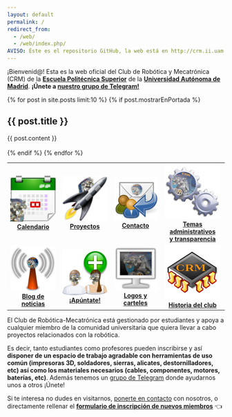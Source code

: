 ```yaml
---
layout: default
permalink: /
redirect_from:
  - /web/
  - /web/index.php/
AVISO: Éste es el repositorio GitHub, la web está en http://crm.ii.uam.es/
---
```



¡Bienvenid@! Esta es la web oficial del Club de Robótica y Mecatrónica (CRM) de la [**Escuela Politécnica Superior**](http://www.eps.uam.es/) de la [**Universidad Autónoma de Madrid**](http://www.uam.es/). **¡Únete a [nuestro grupo de Telegram!](/registro)**



{% for post in site.posts limit:10 %}
{% if post.mostrarEnPortada %}
<div style="{{ post.estiloEnPortada }}">
    <h2>{{ post.title }}</h2>
    {{ post.content }}
</div><br/>
{% endif %}
{% endfor %}



<table border="0" width="100%">
  <tr>
    <td>
      <a href="/calendario">
      <center><img src="/imagenes_web/iconos/calendario.png"/><br/><b>Calendario</b></center>
      </a>
    </td>
    <td>
      <a href="https://github.com/CRM-UAM/" target="_blank">
      <center><img src="/imagenes_web/iconos/cohete.png"/><br/><b>Proyectos</b></center>
      </a>
    </td>
    <td>
      <a href="/contacto">
      <center><img src="/imagenes_web/iconos/email.png"/><br/><b>Contacto</b></center>
      </a>
    </td>
    <td>
      <a href="/administrativo">
      <center><img src="/imagenes_web/iconos/administrativo.png"/><br/><b>Temas administrativos<br/>y transparencia</b></center>
      </a>
    </td>
  </tr>
  <tr>
    <td>
      <a href="/blog">
      <center><img src="/imagenes_web/iconos/difusion.png"/><br/><b>Blog de noticias</b></center>
      </a>
    </td>
    <td>
      <a href="/registro">
      <center><img src="/imagenes_web/iconos/nuevoCRMiembro.png"/><br/><b>¡Apúntate!</b></center>
      </a>
    </td>
    <td>
      <a href="/logotipo">
      <center><img src="/imagenes_web/iconos/monitor.png"/><br/><b>Logos y carteles</b></center>
      </a>
    </td>
    <td>
      <a href="/historia">
      <center><img src="/imagenes_web/iconos/cpu.png"/><br/><b>Historia del club</b></center>
      </a>
    </td>
  </tr>
</table>


El Club de Robótica-Mecatrónica está gestionado por estudiantes y apoya a cualquier miembro de la comunidad universitaria que quiera llevar a cabo proyectos relacionados con la robótica.

Es decir, tanto estudiantes como profesores pueden inscribirse y así **disponer de un espacio de trabajo agradable con herramientas de uso común (impresoras 3D, soldadores, sierras, alicates, destornilladores, etc) así como los materiales necesarios (cables, componentes, motores, baterías, etc)**.
Además tenemos un [grupo de Telegram](../registro) donde ayudarnos unos a otros ¡Únete!

Si te interesa no dudes en visitarnos, [ponerte en contacto](/contacto) con nosotros, o directamente rellenar el [**formulario de inscripción de nuevos miembros**](/registro) 👈

